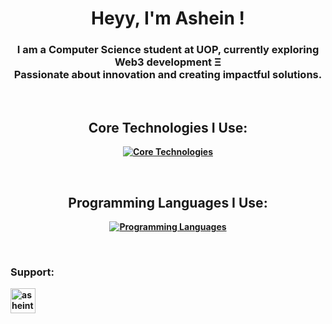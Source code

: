 <h1 align="center"> Heyy, I'm <b></b>Ashein !<b> </h1>

<h3 align="center">
  I am a Computer Science student at UOP, currently exploring Web3 development Ξ <br> 
  Passionate about innovation and creating impactful solutions.
</h3>
<br/>

<h2 align="center">
  Core Technologies I Use:
</h2>

<div align="center">

[![Core Technologies](https://skillicons.dev/icons?i=git,aws,firebase,gcp,mongodb,mysql,react,nodejs,express,nextjs,tailwind,figma,vscode,visualstudio,wordpress,threejs,ps,ai&theme=dark&perline=9)](https://skillicons.dev)

</div>
<br/>

<h2 align="center">
  Programming Languages I Use:
</h2>

<div align="center">

[![Programming Languages](https://skillicons.dev/icons?i=js,java,c,cpp,css,html,ts,rust,solidity&theme=dark&perline=10)](https://skillicons.dev)

</div>
<br/>

<!--
<h2 align="center">
 My GitHub Stats
</h2>

<div align="center">

![asheinT's Stats](https://github-readme-stats.vercel.app/api?username=asheinT&theme=blue-green&show_icons=true&hide_border=true&count_private=true)
![asheinT's Top Languages](https://github-readme-stats.vercel.app/api/top-langs/?username=asheinT&theme=blue-green&show_icons=true&hide_border=true&layout=compact)
![asheinT's Streak](https://github-readme-streak-stats.herokuapp.com/?user=asheinT&theme=blue-green&hide_border=true)

</div>

-->

<h3 align="left">Support:</h3>
<p><a href="https://www.buymeacoffee.com/asheint"> <img align="left" src="https://cdn.buymeacoffee.com/buttons/v2/default-yellow.png" height="40" width="auto" alt="asheint" /></a></p><br><br>


